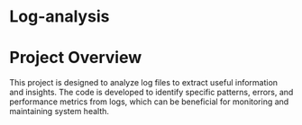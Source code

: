 # Log-analysis
# Project Overview
This project is designed to analyze log files to extract useful information and insights. The code is developed to identify specific patterns, errors, and performance metrics from logs, which can be beneficial for monitoring and maintaining system health.
